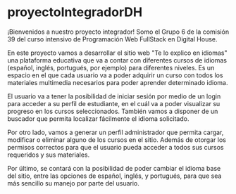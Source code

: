 # proyectoIntegradorDH
¡Bienvenidos a nuestro proyecto integrador!
Somo el Grupo 6 de la comisión 39 del curso intensivo de Programación Web FullStack en Digital House.

En este proyecto vamos a desarrollar el sitio web "Te lo explico en idiomas" una plataforma educativa que va a contar con diferentes cursos de idiomas (español, inglés, portugués, por ejemplo) para diferentes niveles. Es un espacio en el que cada usuario va a poder adquirir un curso con todos los materiales multimedia necesarios para poder aprender determinado idioma.

El usuario va a tener la posibilidad de iniciar sesión por medio de un login para acceder a su perfil de estudiante, en el cuál va a poder visualizar su progreso en los cursos seleccionados. También vamos a disponer de un buscador que permita localizar fácilmente el idioma solicitado. 

Por otro lado, vamos a generar un perfil administrador que permita cargar, modificar o eliminar alguno de los cursos en el sitio. Además de otorgar los permisos correctos para que el usuario pueda acceder a todos sus cursos requeridos y sus materiales.

Por último, se contará con la posibilidad de poder cambiar el idioma base del sitio, entre las opciones de español, inglés, y portugués, para que sea más sencillo su manejo por parte del usuario.
